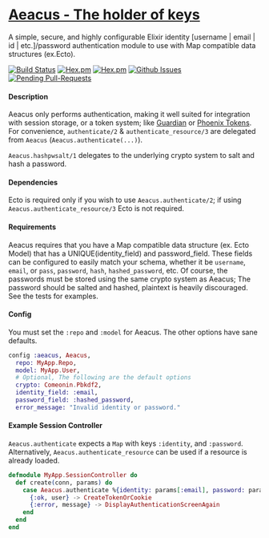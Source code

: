 [Aeacus - The holder of keys](https://en.wikipedia.org/wiki/Aeacus)
======

A simple, secure, and highly configurable Elixir identity [username | email | id | etc.]/password authentication module to use with Map compatible data structures (ex.Ecto).

[![Build Status](https://travis-ci.org/zmoshansky/aeacus.svg)](https://travis-ci.org/zmoshansky/aeacus) [![Hex.pm](http://img.shields.io/hexpm/v/aeacus.svg)](https://hex.pm/packages/aeacus) [![Hex.pm](http://img.shields.io/hexpm/dt/aeacus.svg)](https://hex.pm/packages/aeacus) [![Github Issues](http://githubbadges.herokuapp.com/zmoshansky/aeacus/issues.svg)](https://github.com/zmoshansky/aeacus/issues) [![Pending Pull-Requests](http://githubbadges.herokuapp.com/zmoshansky/aeacus/pulls.svg)](https://github.com/zmoshansky/aeacus/pulls)

#### Description ####
Aeacus only performs authentication, making it well suited for integration with session storage, or a token system; like [Guardian](https://github.com/hassox/guardian) or [Phoenix Tokens](http://hexdocs.pm/phoenix/Phoenix.Token.html). For convenience, `authenticate/2` & `authenticate_resource/3` are delegated from `Aeacus` (`Aeacus.authenticate(...)`).

`Aeacus.hashpwsalt/1` delegates to the underlying crypto system to salt and hash a password.

#### Dependencies ####
Ecto is required only if you wish to use `Aeacus.authenticate/2`; if using `Aeacus.authenticate_resource/3` Ecto is not required.

#### Requirements ####
Aeacus requires that you have a Map compatible data structure (ex. Ecto Model) that has a UNIQUE(identity_field) and password_field. These fields can be configured to easily match your schema, whether it be `username`, `email`, or `pass`, `password`, `hash`, `hashed_password`, etc. Of course, the passwords must be stored using the same crypto system as Aeacus; The password should be salted and hashed, plaintext is heavily discouraged. See the tests for examples.

#### Config ####
You must set the `:repo` and `:model` for Aeacus. The other options have sane defaults.

```elixir
config :aeacus, Aeacus,
  repo: MyApp.Repo,
  model: MyApp.User,
  # Optional, The following are the default options
  crypto: Comeonin.Pbkdf2,
  identity_field: :email,
  password_field: :hashed_password,
  error_message: "Invalid identity or password."
```

#### Example Session Controller ####
`Aeacus.authenticate` expects a `Map` with keys `:identity`, and `:password`. Alternatively, `Aeacus.authenticate_resource` can be used if a resource is already loaded.

```elixir
defmodule MyApp.SessionController do
  def create(conn, params) do
    case Aeacus.authenticate %{identity: params[:email], password: params[:pass]} do
      {:ok, user} -> CreateTokenOrCookie
      {:error, message} -> DisplayAuthenticationScreenAgain
    end
  end
end
```
